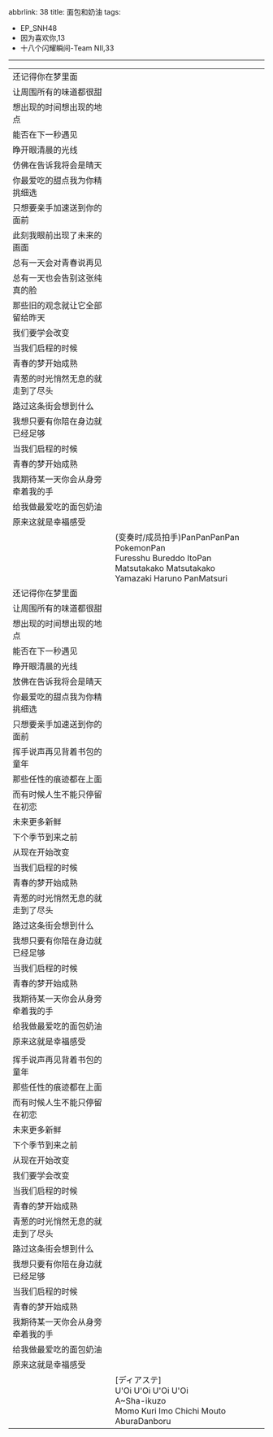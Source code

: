 abbrlink: 38
title: 面包和奶油
tags:
  - EP_SNH48
  - 因为喜欢你,13
  - 十八个闪耀瞬间-Team NII,33
---
|      |      |
|--|--|
|还记得你在梦里面|      |
|让周围所有的味道都很甜|      |
|想出现的时间想出现的地点|      |
|能否在下一秒遇见|      |
|睁开眼清晨的光线|      |
|仿佛在告诉我将会是晴天|      |
|你最爱吃的甜点我为你精挑细选|      |
|只想要亲手加速送到你的面前|      |
|此刻我眼前出现了未来的画面|      |
|总有一天会对青春说再见|      |
|总有一天也会告别这张纯真的脸|      |
|那些旧的观念就让它全部留给昨天|      |
|我们要学会改变|      |
|当我们启程的时候|      |
|青春的梦开始成熟|      |
|青葱的时光悄然无息的就走到了尽头|      |
|路过这条街会想到什么|      |
|我想只要有你陪在身边就已经足够|      |
|当我们启程的时候|      |
|青春的梦开始成熟|      |
|我期待某一天你会从身旁牵着我的手|      |
|给我做最爱吃的面包奶油|      |
|原来这就是幸福感受|      |
|      |(变奏时/成员拍手)PanPanPanPan PokemonPan<br>Furesshu Bureddo ItoPan<br>Matsutakako Matsutakako<br>Yamazaki Haruno PanMatsuri|
|还记得你在梦里面|      |
|让周围所有的味道都很甜|      |
|想出现的时间想出现的地点|      |
|能否在下一秒遇见|      |
|睁开眼清晨的光线|      |
|放佛在告诉我将会是晴天|      |
|你最爱吃的甜点我为你精挑细选|      |
|只想要亲手加速送到你的面前|      |
|挥手说声再见背着书包的童年|      |
|那些任性的痕迹都在上面|      |
|而有时候人生不能只停留在初恋|      |
|未来更多新鲜|      |
|下个季节到来之前|      |
|从现在开始改变|      |
|当我们启程的时候|      |
|青春的梦开始成熟|      |
|青葱的时光悄然无息的就走到了尽头|      |
|路过这条街会想到什么|      |
|我想只要有你陪在身边就已经足够|      |
|当我们启程的时候|      |
|青春的梦开始成熟|      |
|我期待某一天你会从身旁牵着我的手|      |
|给我做最爱吃的面包奶油|      |
|原来这就是幸福感受|      |
|      |      |
|挥手说声再见背着书包的童年|      |
|那些任性的痕迹都在上面|      |
|而有时候人生不能只停留在初恋|      |
|未来更多新鲜|      |
|下个季节到来之前|      |
|从现在开始改变|      |
|我们要学会改变|      |
|当我们启程的时候|      |
|青春的梦开始成熟|      |
|青葱的时光悄然无息的就走到了尽头|      |
|路过这条街会想到什么|      |
|我想只要有你陪在身边就已经足够|      |
|当我们启程的时候|      |
|青春的梦开始成熟|      |
|我期待某一天你会从身旁牵着我的手|      |
|给我做最爱吃的面包奶油|      |
|原来这就是幸福感受|      |
||[ディアステ]<br>U'Oi U'Oi U'Oi U'Oi<br>A~Sha-ikuzo<br>Momo Kuri Imo Chichi Mouto AburaDanboru|